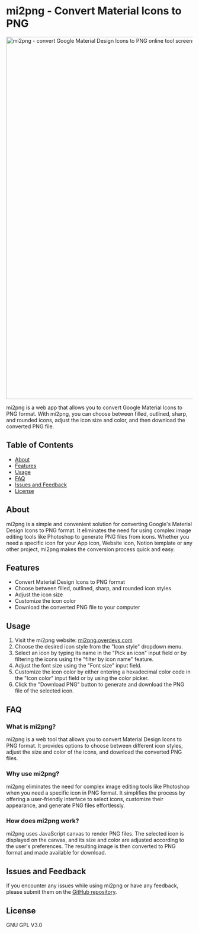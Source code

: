 mi2png - Convert Material Icons to PNG
======================================
<a href="https://mi2png.overdevs.com"><img width="976" alt="mi2png - convert Google Material Design Icons to PNG online tool screenshot" src="https://github.com/avadhesh18/mi2png/assets/7838916/55f2a0a9-c757-45d4-81d1-6813a370b5a7"></a>

mi2png is a web app that allows you to convert Google Material Icons to PNG format. With mi2png, you can choose between filled, outlined, sharp, and rounded icons, adjust the icon size and color, and then download the converted PNG file.

Table of Contents
-----------------

*   [About](#about)
*   [Features](#features)
*   [Usage](#usage)
*   [FAQ](#faq)
*   [Issues and Feedback](#issues-and-feedback)
*   [License](#license)

About
-----

mi2png is a simple and convenient solution for converting Google's Material Design Icons to PNG format. It eliminates the need for using complex image editing tools like Photoshop to generate PNG files from icons. Whether you need a specific icon for your App icon, Website icon, Notion template or any other project, mi2png makes the conversion process quick and easy.

Features
--------

*   Convert Material Design Icons to PNG format
*   Choose between filled, outlined, sharp, and rounded icon styles
*   Adjust the icon size
*   Customize the icon color
*   Download the converted PNG file to your computer

Usage
-----

1.  Visit the mi2png website: [mi2png.overdevs.com](https://mi2png.overdevs.com)
2.  Choose the desired icon style from the "Icon style" dropdown menu.
3.  Select an icon by typing its name in the "Pick an icon" input field or by filtering the icons using the "filter by icon name" feature.
4.  Adjust the font size using the "Font size" input field.
5.  Customize the icon color by either entering a hexadecimal color code in the "Icon color" input field or by using the color picker.
6.  Click the "Download PNG" button to generate and download the PNG file of the selected icon.

FAQ
---

### What is mi2png?

mi2png is a web tool that allows you to convert Material Design Icons to PNG format. It provides options to choose between different icon styles, adjust the size and color of the icons, and download the converted PNG files.

### Why use mi2png?

mi2png eliminates the need for complex image editing tools like Photoshop when you need a specific icon in PNG format. It simplifies the process by offering a user-friendly interface to select icons, customize their appearance, and generate PNG files effortlessly.

### How does mi2png work?

mi2png uses JavaScript canvas to render PNG files. The selected icon is displayed on the canvas, and its size and color are adjusted according to the user's preferences. The resulting image is then converted to PNG format and made available for download.

Issues and Feedback
-------------------

If you encounter any issues while using mi2png or have any feedback, please submit them on the [GitHub repository](https://github.com/avadhesh18/mi2png/issues).

License
-------------------

GNU GPL V3.0
